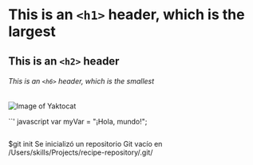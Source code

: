 # This is an `<h1>` header, which is the largest

## This is an `<h2>` header

###### This is an `<h6>` header, which is the smallest
![Image of Yaktocat](https://octodex.github.com/images/yaktocat.png)

``'
javascript
var myVar = "¡Hola, mundo!";
```
```
$git init
Se inicializó un repositorio Git vacío en /Users/skills/Projects/recipe-repository/.git/
```
